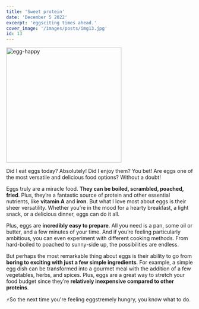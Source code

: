 ```yaml
---
title: 'Sweet protein'
date: 'December 5 2022'
excerpt: 'eggsciting times ahead.'
cover_image: '/images/posts/img13.jpg'
id: 13
---
```


<img src='/images/posts/img13.jpg' width='310' alt='egg-happy' />

Did I eat eggs today? Absolutely! Did I enjoy them? You bet! Are eggs one of the most versatile and delicious food options? Without a doubt!

Eggs truly are a miracle food. **They can be boiled, scrambled, poached, fried**. Plus, they’re a fantastic source of protein and other essential nutrients, like **vitamin A** and **iron**. But what I love most about eggs is their sheer versatility. Whether you’re in the mood for a hearty breakfast, a light snack, or a delicious dinner, eggs can do it all.

Plus, eggs are **incredibly easy to prepare**. All you need is a pan, some oil or butter, and a few minutes of your time. And if you’re feeling particularly ambitious, you can even experiment with different cooking methods. From hard-boiled to poached to sunny-side up, the possibilities are endless.

But perhaps the most remarkable thing about eggs is their ability to go from **boring to exciting with just a few simple ingredients**. For example, a simple egg dish can be transformed into a gourmet meal with the addition of a few vegetables, herbs, and spices. Plus, eggs are a great way to stretch your food budget since they’re **relatively inexpensive compared to other proteins**.

⚡So the next time you're feeling eggstremely hungry, you know what to do.
